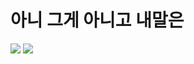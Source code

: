 # 아니 그게 아니고 내말은


 <img src="https://img.shields.io/badge/Python-3776AB?style=flat&logo=Python&logoColor=white"/>
 <img src="https://img.shields.io/badge/HTML5-E34F26?style=flat&logo=HTML5&logoColor=white"/>



<!--
**jihaneyo/jihaneyo** is a ✨ _special_ ✨ repository because its `README.md` (this file) appears on your GitHub profile.

Here are some ideas to get you started:

- 🔭 I’m currently working on ...
- 🌱 I’m currently learning ...
- 👯 I’m looking to collaborate on ...
- 🤔 I’m looking for help with ...
- 💬 Ask me about ...
- 📫 How to reach me: ...
- 😄 Pronouns: ...
- ⚡ Fun fact: ...
-->
